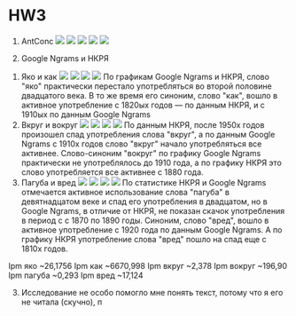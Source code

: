 # HW3
1. AntConc
![](https://github.com/vikulishna2000/HW3/blob/master/11.PNG)
![](https://github.com/vikulishna2000/HW3/blob/master/1111.PNG)
![](https://github.com/vikulishna2000/HW3/blob/master/11111.PNG)
![](https://github.com/vikulishna2000/HW3/blob/master/ex.PNG)
![](https://github.com/vikulishna2000/HW3/blob/master/ex2.PNG)

2. Google Ngrams и НКРЯ
1) Яко и как
![](https://github.com/vikulishna2000/HW3/blob/master/%D1%8F%D0%BA%D0%BE.PNG)
![](https://github.com/vikulishna2000/HW3/blob/master/%D1%8F%D0%BA%D0%BE1.PNG)
![](https://github.com/vikulishna2000/HW3/blob/master/%D0%BA%D0%B0%D0%BA.PNG)
![](https://github.com/vikulishna2000/HW3/blob/master/%D0%BA%D0%B0%D0%BA1.PNG)
По графикам Google Ngrams и НКРЯ, слово "яко" практически перестало употребляться во второй половине двадцатого века. В то же время его синоним, слово "как", вошло в активное употребление с 1820ых годов — по данным НКРЯ, и с 1910ых по данным Google Ngrams
2) Вкруг и вокруг
![](https://github.com/vikulishna2000/HW3/blob/master/%D0%B2%D0%BA%D1%80%D1%83%D0%B3.PNG)
![](https://github.com/vikulishna2000/HW3/blob/master/%D0%B2%D0%BA%D1%80%D1%83%D0%B31.PNG)
![](https://github.com/vikulishna2000/HW3/blob/master/%D0%B2%D0%BE%D0%BA%D1%80%D1%83%D0%B3.PNG)
![](https://github.com/vikulishna2000/HW3/blob/master/%D0%B2%D0%BE%D0%BA%D1%80%D1%83%D0%B31.PNG)
По данным НКРЯ, после 1950х годов произошел спад употребления слова "вкруг", а по данным Google Ngrams с 1910х годов слово "вкруг" начало употребляться все активнее. Слово-синоним "вокруг" по графику Google Ngrams практически не употреблялось до 1910 года, а по графику НКРЯ это слово употребляется все активнее с 1880 года.
3) Пагуба и вред
![](https://github.com/vikulishna2000/HW3/blob/master/%D0%BF%D0%B0%D0%B3%D1%83%D0%B1%D0%B0.PNG)
![](https://github.com/vikulishna2000/HW3/blob/master/%D0%BF%D0%B0%D0%B3%D1%83%D0%B1%D0%B01.PNG)
![](https://github.com/vikulishna2000/HW3/blob/master/%D0%B2%D1%80%D0%B5%D0%B4.PNG)
![](https://github.com/vikulishna2000/HW3/blob/master/%D0%B2%D1%80%D0%B5%D0%B41.PNG)
По статистике НКРЯ и Google Ngrams отмечается активное использование слова "пагуба" в девятнадцатом веке и спад его употребления в двадцатом, но в Google Ngrams, в отличие от НКРЯ, не показан скачок употребления в период с с 1870 по 1890 годы. Синоним, слово "вред", вошло в активное употребление с 1920 года по данным Google Ngrams. А по графику НКРЯ употребление слова "вред" пошло на спад еще с 1810х годов.

Ipm яко ~26,1756
Ipm как ~6670,998
Ipm вкруг ~2,378
Ipm вокруг ~196,90
Ipm пагуба ~0,293
Ipm вред ~17,124

3. Исследование не особо помогло мне понять текст, потому что я его не читала (скучно), п
